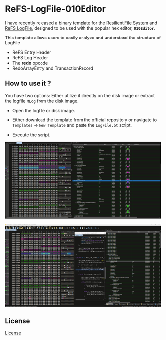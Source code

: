 # ReFS-LogFile-010Editor

I have recently released a binary template for the [Resilient File System](https://www.sweetscape.com/010editor/repository/templates/file_info.php?file=ReFS.bt) and [ReFS LogFile](https://www.sweetscape.com/010editor/repository/templates/file_info.phpfile=LogFile.bt), designed to be used with the popular hex editor, **`010Editor`**.


 This template allows users to easily analyze and understand the structure of LogFile

- ReFS Entry Header
- ReFS Log Header
- The **redo** opcode
- RedoArrayEntry and TransactionRecord

## How to use it ?

You have two options: Either utilize it directly on the disk image or extract the logfile `MLog` from the disk image.
  
- Open the logfile or disk image.

- Either download the template from the official repository or navigate to `Templates` -> `New Template` and paste the `LogFile.bt` script.

- Execute the script.

![alt text](assests/image-1.png)

![alt text](assests/image.png)


## License 

[License](LICENSE)